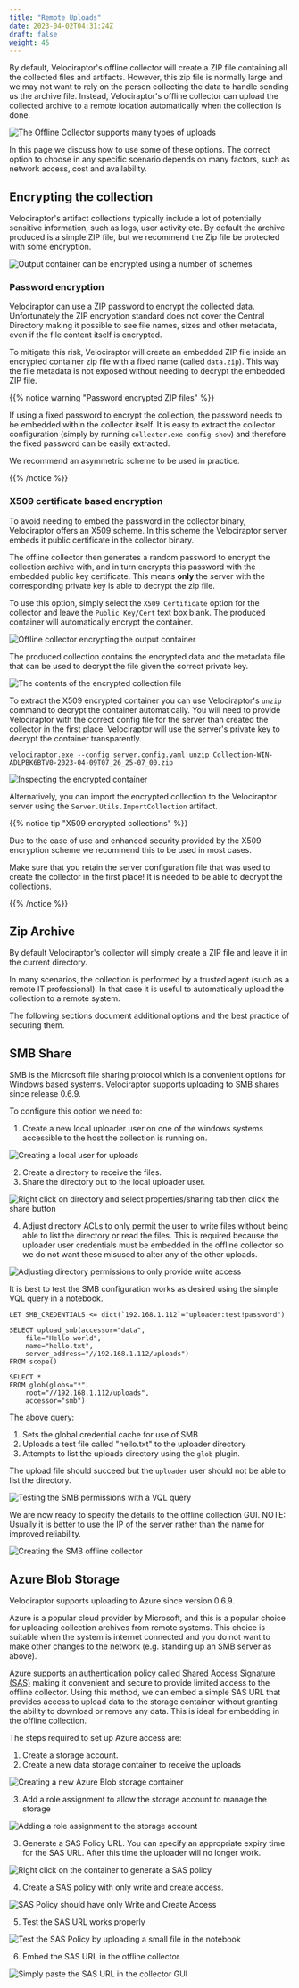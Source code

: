 ```yaml
---
title: "Remote Uploads"
date: 2023-04-02T04:31:24Z
draft: false
weight: 45
---
```


By default, Velociraptor's offline collector will create a ZIP file
containing all the collected files and artifacts. However, this zip
file is normally large and we may not want to rely on the person
collecting the data to handle sending us the archive file. Instead,
Velociraptor's offline collector can upload the collected archive to a
remote location automatically when the collection is done.

![The Offline Collector supports many types of uploads](offline_collection_types.png)

In this page we discuss how to use some of these options. The correct
option to choose in any specific scenario depends on many factors,
such as network access, cost and availability.

## Encrypting the collection

Velociraptor's artifact collections typically include a lot of
potentially sensitive information, such as logs, user activity etc. By
default the archive produced is a simple ZIP file, but we recommend
the Zip file be protected with some encryption.

![Output container can be encrypted using a number of schemes](encrytion_schemes.png)

### Password encryption

Velociraptor can use a ZIP password to encrypt the collected
data. Unfortunately the ZIP encryption standard does not cover the
Central Directory making it possible to see file names, sizes and
other metadata, even if the file content itself is encrypted.

To mitigate this risk, Velociraptor will create an embedded ZIP file
inside an encrypted container zip file with a fixed name (called
`data.zip`). This way the file metadata is not exposed without needing
to decrypt the embedded ZIP file.

{{% notice warning "Password encrypted ZIP files" %}}

If using a fixed password to encrypt the collection, the password
needs to be embedded within the collector itself. It is easy to
extract the collector configuration (simply by running `collector.exe
config show`) and therefore the fixed password can be easily
extracted.

We recommend an asymmetric scheme to be used in practice.

{{% /notice %}}

### X509 certificate based encryption

To avoid needing to embed the password in the collector binary,
Velociraptor offers an X509 scheme. In this scheme the Velociraptor
server embeds it public certificate in the collector binary.

The offline collector then generates a random password to encrypt the
collection archive with, and in turn encrypts this password with the
embedded public key certificate. This means **only** the server with
the corresponding private key is able to decrypt the zip file.

To use this option, simply select the `X509 Certificate` option for
the collector and leave the `Public Key/Cert` text box blank. The
produced container will automatically encrypt the container.

![Offline collector encrypting the output container](encrypting_container.png)

The produced collection contains the encrypted data and the metadata
file that can be used to decrypt the file given the correct private
key.

![The contents of the encrypted collection file](encrypted_file_content.png)

To extract the X509 encrypted container you can use Velociraptor's
`unzip` command to decrypt the container automatically. You will need
to provide Velociraptor with the correct config file for the server
than created the collector in the first place. Velociraptor will use
the server's private key to decrypt the container transparently.

```
velociraptor.exe --config server.config.yaml unzip Collection-WIN-ADLPBK6BTV0-2023-04-09T07_26_25-07_00.zip
```

![Inspecting the encrypted container](extracting_encrypted_files.png)

Alternatively, you can import the encrypted collection to the
Velociraptor server using the `Server.Utils.ImportCollection`
artifact.

{{% notice tip "X509 encrypted collections" %}}

Due to the ease of use and enhanced security provided by the X509
encryption scheme we recommend this to be used in most cases.

Make sure that you retain the server configuration file that was used
to create the collector in the first place! It is needed to be able to
decrypt the collections.

{{% /notice %}}

## Zip Archive

By default Velociraptor's collector will simply create a ZIP file and
leave it in the current directory.

In many scenarios, the collection is performed by a trusted agent
(such as a remote IT professional). In that case it is useful to
automatically upload the collection to a remote system.

The following sections document additional options and the best
practice of securing them.

## SMB Share

SMB is the Microsoft file sharing protocol which is a convenient
options for Windows based systems. Velociraptor supports uploading to
SMB shares since release 0.6.9.

To configure this option we need to:
1. Create a new local uploader user on one of the windows systems
   accessible to the host the collection is running on.

![Creating a local user for uploads](local_user.png)

2. Create a directory to receive the files.
3. Share the directory out to the local uploader user.

![Right click on directory and select properties/sharing tab then click the share button](sharing_directory.png)

4. Adjust directory ACLs to only permit the user to write files
   without being able to list the directory or read the files. This is
   required because the uploader user credentials must be embedded in
   the offline collector so we do not want these misused to alter any
   of the other uploads.

![Adjusting directory permissions to only provide write access](directory_permissions.png)

It is best to test the SMB configuration works as desired using the
simple VQL query in a notebook.

```vql
LET SMB_CREDENTIALS <= dict(`192.168.1.112`="uploader:test!password")

SELECT upload_smb(accessor="data",
    file="Hello world",
    name="hello.txt",
    server_address="//192.168.1.112/uploads")
FROM scope()

SELECT *
FROM glob(globs="*",
    root="//192.168.1.112/uploads",
    accessor="smb")
```

The above query:
1. Sets the global credential cache for use of SMB
2. Uploads a test file called "hello.txt" to the uploader directory
3. Attempts to list the uploads directory using the `glob` plugin.

The upload file should succeed but the `uploader` user should not be
able to list the directory.

![Testing the SMB permissions with a VQL query](testing_smb.png)

We are now ready to specify the details to the offline collection
GUI. NOTE: Usually it is better to use the IP of the server rather
than the name for improved reliability.

![Creating the SMB offline collector](creating_smb_collector.png)

## Azure Blob Storage

Velociraptor supports uploading to Azure since version 0.6.9.

Azure is a popular cloud provider by Microsoft, and this is a popular
choice for uploading collection archives from remote systems. This
choice is suitable when the system is internet connected and you do
not want to make other changes to the network (e.g. standing up an SMB
server as above).

Azure supports an authentication policy called [Shared Access
Signature
(SAS)](https://learn.microsoft.com/en-us/azure/storage/common/storage-sas-overview)
making it convenient and secure to provide limited access to the
offline collector. Using this method, we can embed a simple SAS URL
that provides access to upload data to the storage container without
granting the ability to download or remove any data. This is ideal for
embedding in the offline collection.

The steps required to set up Azure access are:

1. Create a storage account.
2. Create a new data storage container to receive the uploads

![Creating a new Azure Blob storage container](creating_azure_container.png)

3. Add a role assignment to allow the storage account to manage the storage

![Adding a role assignment to the storage account](azure_role_assignment.png)

3. Generate a SAS Policy URL. You can specify an appropriate expiry
time for the SAS URL. After this time the uploader will no longer
work.

![Right click on the container to generate a SAS policy](generating_sas_policy.png)

4. Create a SAS policy with only write and create access.

![SAS Policy should have only Write and Create Access](sas_policy_details.png)

5. Test the SAS URL works properly

![Test the SAS Policy by uploading a small file in the notebook](testing_sas_url.png)

6. Embed the SAS URL in the offline collector.

![Simply paste the SAS URL in the collector GUI](sas_collector.png)
